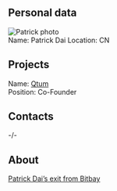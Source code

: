 

## Personal data   
![Patrick photo](https://qtum.org/images/people/members/Patrick.jpg)  
Name: Patrick Dai 
Location: CN
## Projects 
Name: [Qtum](../projects/qtum.md)  
Position: Co-Founder
## Contacts
-/-
## About
[Patrick Dai’s exit from Bitbay](https://www.smithandcrown.com/qtum-controversy-patrick-dais-exit-bitbay/)  


